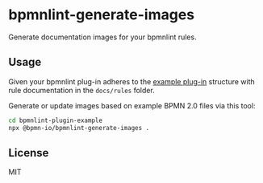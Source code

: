 # bpmnlint-generate-images

Generate documentation images for your bpmnlint rules.

## Usage

Given your bpmnlint plug-in adheres to the [example plug-in](https://github.com/bpmn-io/bpmnlint-plugin-example) structure with rule documentation in the `docs/rules` folder.

Generate or update images based on example BPMN 2.0 files via this tool:

```sh
cd bpmnlint-plugin-example
npx @bpmn-io/bpmnlint-generate-images .
```

## License

MIT